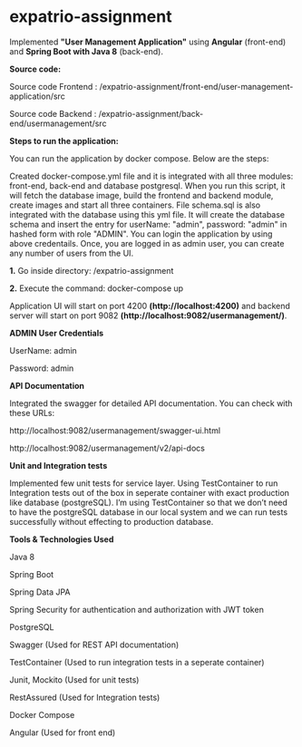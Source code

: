 # expatrio-assignment

Implemented **"User Management Application"** using **Angular** (front-end) and **Spring Boot with Java 8** (back-end).

**Source code:**

Source code Frontend : /expatrio-assignment/front-end/user-management-application/src

Source code Backend : /expatrio-assignment/back-end/usermanagement/src



**Steps to run the application:**

You can run the application by docker compose. Below are the steps:

Created docker-compose.yml file and it is integrated with all three modules: front-end, back-end and database postgresql. When you run this script, it will fetch the database image, build the frontend and backend module, create images and start all three containers. File schema.sql is also integrated with the database using this yml file. It will create the database schema and insert the entry for userName: "admin", password: "admin" in hashed form with role "ADMIN". You can login the application by using above credentails. Once, you are logged in as admin user, you can create any number of users from the UI.

**1.** Go inside directory:     /expatrio-assignment

**2.** Execute the command:     docker-compose up

Application UI will start on port 4200 **(http://localhost:4200)** and backend server will start on port 9082 **(http://localhost:9082/usermanagement/)**.

**ADMIN User Credentials**

UserName:  admin

Password:  admin


**API Documentation**

Integrated the swagger for detailed API documentation. You can check with these URLs:

http://localhost:9082/usermanagement/swagger-ui.html

http://localhost:9082/usermanagement/v2/api-docs

**Unit and Integration tests**

Implemented few unit tests for service layer. Using TestContainer to run Integration tests out of the box in seperate container with exact production like database (postgreSQL). I’m using TestContainer so that we don’t need to have the postgreSQL database in our local system and we can run tests successfully without effecting to production database.

**Tools & Technologies Used**

Java 8

Spring Boot

Spring Data JPA

Spring Security for authentication and authorization with JWT token

PostgreSQL  

Swagger      (Used for REST API documentation)

TestContainer  (Used to run integration tests in a seperate container)

Junit, Mockito  (Used for unit tests)

RestAssured  (Used for Integration tests)

Docker Compose

Angular (Used for front end)
